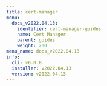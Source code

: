 ```yaml
---
title: cert-manager
menu:
  docs_v2022.04.13:
    identifier: cert-manager-guides
    name: Cert Manager
    parent: guides
    weight: 200
menu_name: docs_v2022.04.13
info:
  cli: v0.0.8
  installer: v2022.04.13
  version: v2022.04.13
---
```


